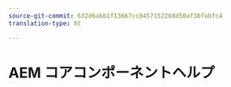 ```yaml
---
source-git-commit: 632d6abb1f13667cc0457152268d50af3bfabfc4
translation-type: ht

---
```


# AEM コアコンポーネントヘルプ

